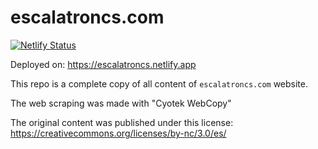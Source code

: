 # escalatroncs.com

[![Netlify Status](https://api.netlify.com/api/v1/badges/e00ebc41-a3e2-4cba-b669-5b8c3cbcc03e/deploy-status)](https://app.netlify.com/sites/escalatroncs/deploys)

Deployed on: https://escalatroncs.netlify.app 

This repo is a complete copy of all content of `escalatroncs.com` website.

The web scraping was made with "Cyotek WebCopy"

The original content was published under this license: https://creativecommons.org/licenses/by-nc/3.0/es/ 

